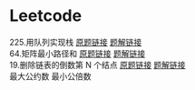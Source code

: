 # Leetcode
225.用队列实现栈 [原题链接](https://leetcode-cn.com/problems/implement-stack-using-queues/) [题解链接](https://github.com/PengMiMac/Leetcode/blob/main/notebook.md#225) \
64.矩阵最小路径和 [原题链接](https://leetcode-cn.com/problems/minimum-path-sum/) [题解链接](https://github.com/PengMiMac/Leetcode/blob/main/notebook.md#64) \
19.删除链表的倒数第 N 个结点 [原题链接](https://leetcode-cn.com/problems/remove-nth-node-from-end-of-list/) [题解链接](https://github.com/PengMiMac/Leetcode/blob/main/notebook.md#19) \
最大公约数 最小公倍数